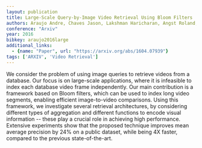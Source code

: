 ```yaml
---
layout: publication
title: Large-Scale Query-by-Image Video Retrieval Using Bloom Filters
authors: Araujo Andre, Chaves Jason, Lakshman Haricharan, Angst Roland, Girod Bernd
conference: "Arxiv"
year: 2016
bibkey: araujo2016large
additional_links:
  - {name: "Paper", url: "https://arxiv.org/abs/1604.07939"}
tags: ['ARXIV', 'Video Retrieval']
---
```

We consider the problem of using image queries to retrieve videos from a database. Our focus is on large-scale applications, where it is infeasible to index each database video frame independently. Our main contribution is a framework based on Bloom filters, which can be used to index long video segments, enabling efficient image-to-video comparisons. Using this framework, we investigate several retrieval architectures, by considering different types of aggregation and different functions to encode visual information -- these play a crucial role in achieving high performance. Extensive experiments show that the proposed technique improves mean average precision by 24% on a public dataset, while being 4X faster, compared to the previous state-of-the-art.
